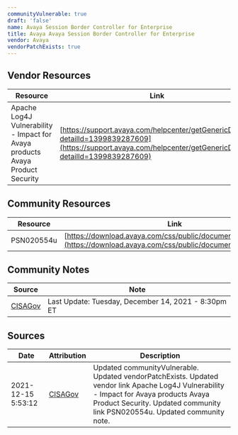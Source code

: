 ```yaml
---
communityVulnerable: true
draft: 'false'
name: Avaya Session Border Controller for Enterprise
title: Avaya Avaya Session Border Controller for Enterprise
vendor: Avaya
vendorPatchExists: true
---
```


## Vendor Resources
| Resource | Link |
| --- | --- |
| Apache Log4J Vulnerability - Impact for Avaya products Avaya Product Security | [https://support.avaya.com/helpcenter/getGenericDetails?detailId=1399839287609](https://support.avaya.com/helpcenter/getGenericDetails?detailId=1399839287609) |

## Community Resources
| Resource | Link |
| --- | --- |
| PSN020554u | [https://download.avaya.com/css/public/documents/101079394](https://download.avaya.com/css/public/documents/101079394) |

## Community Notes
| Source | Note |
| --- | --- |
| [CISAGov](https://raw.githubusercontent.com/cisagov/log4j-affected-db/develop/README.md) | Last Update: Tuesday, December 14, 2021 - 8:30pm ET |

## Sources
| Date | Attribution | Description |
| --- | --- | --- |
| 2021-12-15 5:53:12 | [CISAGov](https://raw.githubusercontent.com/cisagov/log4j-affected-db/develop/README.md) | Updated communityVulnerable. Updated vendorPatchExists. Updated vendor link Apache Log4J Vulnerability - Impact for Avaya products Avaya Product Security. Updated community link PSN020554u. Updated community note.  |
